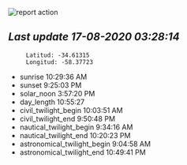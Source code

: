 ![report action](https://github.com/matiasz8/actions-for-reports/workflows/report%20action/badge.svg?branch=develop) 


## *****Last update 17-08-2020 03:28:14*****



		 Latitud: -34.61315
		 Longitud: -58.37723

 - sunrise 	 10:29:36 AM
 - sunset 	 9:25:03 PM
 - solar_noon 	 3:57:20 PM
 - day_length 	 10:55:27
 - civil_twilight_begin 	 10:03:51 AM
 - civil_twilight_end 	 9:50:48 PM
 - nautical_twilight_begin 	 9:34:16 AM
 - nautical_twilight_end 	 10:20:23 PM
 - astronomical_twilight_begin 	 9:04:58 AM
 - astronomical_twilight_end 	 10:49:41 PM
